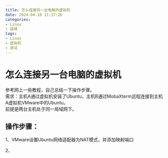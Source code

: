 ```yaml
---
title: 怎么连接另一台电脑的虚拟机
date: 2024-04-10 11:17:26
categories:
- Linux
- 运维
tags:
- Linux
- 虚拟机
- 调试
---
```



# 怎么连接另一台电脑的虚拟机

参考网上一些教程，自己总结一下操作步骤。  
需求：主机A通过虚拟机安装了Ubuntu，主机B通过MobaXterm远程连接到主机A虚拟机VMware中的Ubuntu。  
前提是两台主机处于同一局域网下。

## 操作步骤：
1、VMware设置Ubuntu网络适配器为NAT模式，并添加映射端口

2、




